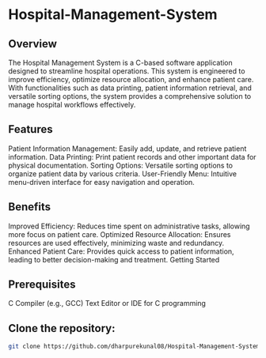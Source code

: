 # Hospital-Management-System

## Overview
The Hospital Management System is a C-based software application designed to streamline hospital operations. This system is engineered to improve efficiency, optimize resource allocation, and enhance patient care. With functionalities such as data printing, patient information retrieval, and versatile sorting options, the system provides a comprehensive solution to manage hospital workflows effectively.

## Features
Patient Information Management: Easily add, update, and retrieve patient information.
Data Printing: Print patient records and other important data for physical documentation.
Sorting Options: Versatile sorting options to organize patient data by various criteria.
User-Friendly Menu: Intuitive menu-driven interface for easy navigation and operation.
## Benefits
Improved Efficiency: Reduces time spent on administrative tasks, allowing more focus on patient care.
Optimized Resource Allocation: Ensures resources are used effectively, minimizing waste and redundancy.
Enhanced Patient Care: Provides quick access to patient information, leading to better decision-making and treatment.
Getting Started
## Prerequisites
C Compiler (e.g., GCC)
Text Editor or IDE for C programming

## Clone the repository:
```bash
git clone https://github.com/dharpurekunal08/Hospital-Management-System.git

